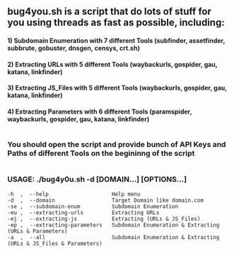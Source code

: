## bug4you.sh is a script that do lots of stuff for you using threads as fast as possible, including:

####     1) Subdomain Enumeration with 7 different Tools   (subfinder, assetfinder, subbrute, gobuster, dnsgen, censys, crt.sh)
####     2) Extracting URLs with 5 different Tools         (waybackurls, gospider, gau, katana, linkfinder)
####     3) Extracting JS_Files with 5 different Tools     (waybackurls, gospider, gau, katana, linkfinder)
####     4) Extracting Parameters with 6 different Tools   (paramspider, waybackurls, gospider, gau, katana, linkfinder)


#
### You should open the script and provide bunch of API Keys and Paths of different Tools on the begininng of the script


#
### USAGE:  ./bug4y0u.sh -d [DOMAIN...] [OPTIONS...]
	-h  ,  --help                    Help menu
	-d  ,  --domain                  Target Domain like domain.com
	-se ,  --subdomain-enum          Subdomain Enumeration
	-eu ,  --extracting-urls         Extracting URLs
	-ej ,  --extracting-js           Extracting (URLs & JS_Files)
	-ep ,  --extracting-parameters   Subdomain Enumeration & Extracting (URLs & Parameters)
	-a  ,  --all                     Subdomain Enumeration & Extracting (URLs & JS_Files & Parameters)
